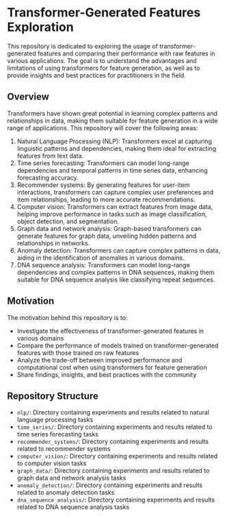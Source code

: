 # Transformer-Generated Features Exploration

This repository is dedicated to exploring the usage of transformer-generated features and comparing their performance with raw features in various applications. The goal is to understand the advantages and limitations of using transformers for feature generation, as well as to provide insights and best practices for practitioners in the field.

## Overview

Transformers have shown great potential in learning complex patterns and relationships in data, making them suitable for feature generation in a wide range of applications. This repository will cover the following areas:

1. Natural Language Processing (NLP): Transformers excel at capturing linguistic patterns and dependencies, making them ideal for extracting features from text data.
2. Time series forecasting: Transformers can model long-range dependencies and temporal patterns in time series data, enhancing forecasting accuracy.
3. Recommender systems: By generating features for user-item interactions, transformers can capture complex user preferences and item relationships, leading to more accurate recommendations.
4. Computer vision: Transformers can extract features from image data, helping improve performance in tasks such as image classification, object detection, and segmentation.
5. Graph data and network analysis: Graph-based transformers can generate features for graph data, unveiling hidden patterns and relationships in networks.
6. Anomaly detection: Transformers can capture complex patterns in data, aiding in the identification of anomalies in various domains.
7. DNA sequence analysis: Transformers can model long-range dependencies and complex patterns in DNA sequences, making them suitable for DNA sequence analysis like classifying repeat sequences.

## Motivation

The motivation behind this repository is to:

- Investigate the effectiveness of transformer-generated features in various domains
- Compare the performance of models trained on transformer-generated features with those trained on raw features
- Analyze the trade-off between improved performance and computational cost when using transformers for feature generation
- Share findings, insights, and best practices with the community

## Repository Structure

- `nlp/`: Directory containing experiments and results related to natural language processing tasks
- `time_series/`: Directory containing experiments and results related to time series forecasting tasks
- `recommender_systems/`: Directory containing experiments and results related to recommender systems
- `computer_vision/`: Directory containing experiments and results related to computer vision tasks
- `graph_data/`: Directory containing experiments and results related to graph data and network analysis tasks
- `anomaly_detection/`: Directory containing experiments and results related to anomaly detection tasks
- `dna_sequence_analysis/`: Directory containing experiments and results related to DNA sequence analysis tasks


